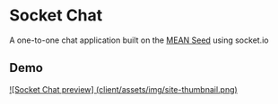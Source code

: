 # Socket Chat
A one-to-one chat application built on the [MEAN Seed](https://github.com/ppuleo/mean-seed) using socket.io

## Demo
[![Socket Chat preview] (client/assets/img/site-thumbnail.png)](http://serene-anchorage-2489.herokuapp.com)